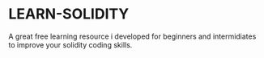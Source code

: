 # LEARN-SOLIDITY
A great free learning resource i developed for beginners and intermidiates to improve your solidity coding skills.
